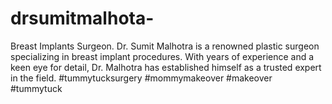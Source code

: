 # drsumitmalhota-
Breast Implants Surgeon. Dr. Sumit Malhotra is a renowned plastic surgeon specializing in breast implant procedures. With years of experience and a keen eye for detail, Dr. Malhotra has established himself as a trusted expert in the field.  #tummytucksurgery #mommymakeover #makeover #tummytuck
